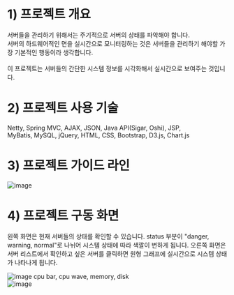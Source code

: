 # 1) 프로젝트 개요
서버들을 관리하기 위해서는 주기적으로 서버의 상태를 파악해야 합니다.
<br>
서버의 하드웨어적인 면을 실시간으로 모니터링하는 것은 서버들을 관리하기 해야할 가장 기본적인 행동이라 생각합니다.
<br>
<br>
이 프로젝트는 서버들의 간단한 시스템 정보를 시각화해서 실시간으로 보여주는 것입니다.

# 2) 프로젝트 사용 기술
Netty, Spring MVC, AJAX, JSON, Java API(Sigar, Oshi), JSP, 
<br>
MyBatis, MySQL, jQuery, HTML, CSS, Bootstrap, D3.js, Chart.js

# 3) 프로젝트 가이드 라인
![image](https://user-images.githubusercontent.com/15026049/27531378-52e56c4e-5a97-11e7-93b8-158f4897bc99.png)

# 4) 프로젝트 구동 화면
왼쪽 화면은 현재 서버들의 상태를 확인할 수 있습니다. status 부분이 "danger, warning, normal"로 나뉘어 시스템 상태에 따라 색깔이 변하게 됩니다.
오른쪽 화면은 서버 리스트에서 확인하고 싶은 서버를 클릭하면 원형 그래프에 실시간으로 시스템 상태가 나타나게 됩니다.

![image](https://user-images.githubusercontent.com/15026049/26915239-3d8b0556-4c60-11e7-8ddf-ec52c13d2e27.png)
cpu bar, cpu wave, memory, disk
<br>
![image](https://user-images.githubusercontent.com/15026049/26915242-40c8a110-4c60-11e7-82bc-94995ab0deb9.png)
